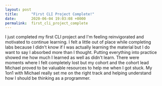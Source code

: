 ```yaml
---
layout: post
title:      "First CLI Project Complete!"
date:       2020-06-04 19:03:08 +0000
permalink:  first_cli_project_complete
---
```



I just completed my first CLI project and I'm feeling reinvigorated and motivated to continue learning. I felt a little out of place while completing labs because I didn't know if I was actually learning the material but I do want to say I absorbed more than I thought.  Putting everything into practice showed me how much I learned as well as didn't learn. There were moments where I felt completely lost but my cohort and the cohort lead Michael proved to be valuable resources to help me when I got stuck. My 1on1 with Michael really set me on the right track and helping understand how I should be thinking as a programmer. 


